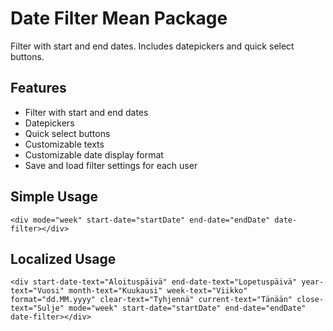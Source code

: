  # Date Filter Mean Package

 Filter with start and end dates. Includes datepickers and quick select buttons.

 ## Features
 - Filter with start and end dates
 - Datepickers
 - Quick select buttons
 - Customizable texts
 - Customizable date display format
 - Save and load filter settings for each user 

 ## Simple Usage
   `<div mode="week" start-date="startDate" end-date="endDate" date-filter></div>`

 ## Localized Usage
   `<div start-date-text="Aloituspäivä" end-date-text="Lopetuspäivä" year-text="Vuosi" month-text="Kuukausi" week-text="Viikko" format="dd.MM.yyyy" clear-text="Tyhjennä" current-text="Tänään" close-text="Sulje" mode="week" start-date="startDate" end-date="endDate" date-filter></div>`